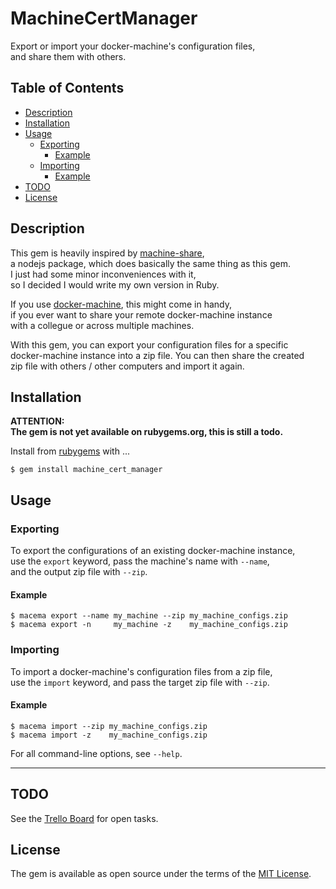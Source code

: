 # MachineCertManager
Export or import your docker-machine's configuration files,  
and share them with others.

## Table of Contents
- [Description](#description)
- [Installation](#installation)
- [Usage](#usage)
  - [Exporting](#exporting)
    - [Example](#example)
  - [Importing](#importing)
    - [Example](#example)
- [TODO](#todo)
- [License](#license)

## Description
This gem is heavily inspired by [machine-share][machine-share-site],  
a nodejs package, which does basically the same thing as this gem.  
I just had some minor inconveniences with it,  
so I decided I would write my own version in Ruby.

If you use [docker-machine][docker-machine-site], this might come in handy,  
if you ever want to share your remote docker-machine instance  
with a collegue or across multiple machines.

With this gem, you can export your configuration files for a specific  
docker-machine instance into a zip file. You can then share the created  
zip file with others / other computers and import it again.

## Installation
__ATTENTION:  
The gem is not yet available on rubygems.org, this is still a todo.__

Install from [rubygems][rubygems-site] with ...

```
$ gem install machine_cert_manager
```

## Usage
### Exporting
To export the configurations of an existing docker-machine instance,  
use the `export` keyword, pass the machine's name with `--name`,  
and the output zip file with `--zip`.
#### Example

```
$ macema export --name my_machine --zip my_machine_configs.zip
$ macema export -n     my_machine -z    my_machine_configs.zip
```

### Importing
To import a docker-machine's configuration files from a zip file,  
use the `import` keyword, and pass the target zip file with `--zip`.
#### Example

```
$ macema import --zip my_machine_configs.zip
$ macema import -z    my_machine_configs.zip
```

For all command-line options, see `--help`.

---

## TODO
See the [Trello Board][trello-site] for open tasks.

## License
The gem is available as open source under the terms of the [MIT License][mit-site].

[machine-share-site]:  https://github.com/bhurlow/machine-share
[docker-machine-site]: https://docs.docker.com/machine
[rubygems-site]:       https://rubygems.org/gems/machine_cert_manager
[trello-site]:         https://trello.com/b/ZVdArdrk
[mit-site]:            https://opensource.org/licenses/MIT
